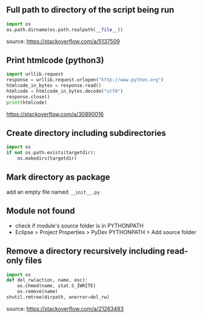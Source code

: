 ## Full path to directory of the script being run
```python
import os
os.path.dirname(os.path.realpath(__file__))
```
source: https://stackoverflow.com/a/5137509

## Print htmlcode (python3)
```python
import urllib.request
response = urllib.request.urlopen("http://www.python.org")
htmlcode_in_bytes = response.read()
htmlcode = htmlcode_in_bytes.decode("utf8")
response.close()
print(htmlcode)
```
https://stackoverflow.com/a/30890016

## Create directory including subdirectories
```python
import os
if not os.path.exists(targetdir):
    os.makedirs(targetdir)
```

## Mark directory as package
add an empty file named `__init__.py`

## Module not found
* check if module's source folder is in PYTHONPATH
* Eclipse > Project Properties > PyDev PYTHONPATH > Add source folder

## Remove a directory recursively including read-only files
```python
import os
def del_rw(action, name, exc):
    os.chmod(name, stat.S_IWRITE)
    os.remove(name)
shutil.rmtree(dirpath, onerror=del_rw)
```
source: https://stackoverflow.com/a/21263493
